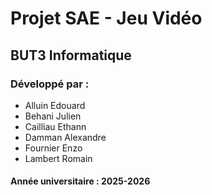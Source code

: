 # Projet SAE - Jeu Vidéo

## BUT3 Informatique
### Développé par :
- Alluin Edouard
- Behani Julien
- Cailliau Ethann
- Damman Alexandre
- Fournier Enzo
- Lambert Romain

#### Année universitaire : 2025-2026
